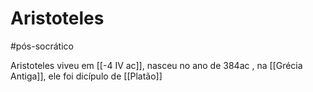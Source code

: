 # Aristoteles
#pós-socrático 

Aristoteles viveu em [[-4 IV ac]], nasceu no ano de 384ac , na [[Grécia Antiga]], ele foi dicípulo de [[Platão]]
